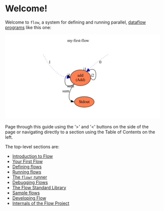 # Welcome!
Welcome to `flow`, a system for defining and running parallel, 
[dataflow programs](https://en.wikipedia.org/wiki/Dataflow_programming) like this one:

![First flow](first.svg)

Page through this guide using the '>' and '<' buttons on the side of the page or navigating directly
to a section using the Table of Contents on the left.

The top-level sections are:
* [Introduction to Flow](docs/introduction/what_is_flow.md)
* [Your First Flow](docs/first_flow/first_flow.md)
* [Defining flows](docs/describing/definition_overview.md)
* [Running flows](docs/running/running.md)
* [The `flowr` runner](flowr/README.md)
* [Debugging Flows](docs/debugging/debugger.md)
* [The Flow Standard Library](flowstdlib/README.md)
* [Sample flows](flowsamples/README.md)
* [Developing Flow](docs/developing/overview.md)
* [Internals of the Flow Project](docs/internals/overview.md)
